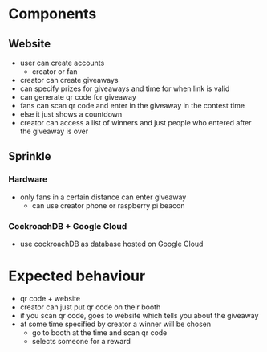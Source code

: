 # Components
## Website
- user can create accounts
  - creator or fan
- creator can create giveaways
- can specify prizes for giveaways and time for when link is valid
- can generate qr code for giveaway
- fans can scan qr code and enter in the giveaway in the contest time
- else it just shows a countdown
- creator can access a list of winners and just people who entered after the giveaway is over
## Sprinkle
### Hardware
- only fans in a certain distance can enter giveaway
  - can use creator phone or raspberry pi beacon
### CockroachDB + Google Cloud
- use cockroachDB as database hosted on Google Cloud
# Expected behaviour
- qr code + website
- creator can just put qr code on their booth
- if you scan qr code, goes to website which tells you about the giveaway
- at some time specified by creator a winner will be chosen
  - go to booth at the time and scan qr code
  - selects someone for a reward
